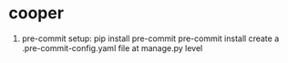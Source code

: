 # cooper
1. pre-commit setup:
     pip install pre-commit
     pre-commit install
   create a .pre-commit-config.yaml file at manage.py level
